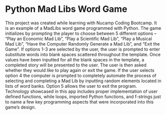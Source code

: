 # Python Mad Libs Word Game

This project was created while learning with Nucamp Coding Bootcamp. It is an example of a MadLibs word game programmed with Python.
The game initializes by prompting the player to choose between 5 different options – “Play an Economic Mad Lib”, “Play a Scientific Mad Lib”, “Play a Musical Mad Lib”, “Have the Computer Randomly Generate a Mad Lib”, and “Exit the Game”. If options 1-3 are selected by the user, the user is prompted to enter substitute words into blank spaces scattered throughout the template. Once values have been inputted for all the blank spaces in the template, a completed story will be presented to the user. The user is then asked whether they would like to play again or exit the game. If the user selects option 4 the computer is prompted to completely automate the process of selecting and completing a Mad Lib by inputting random elements located in lists of word banks. Option 5 allows the user to exit the program. Technology showcased in this app includes proper implementation of user defined functions, while loops, imported Python functions, and f-strings just to name a few key programming aspects that were incorporated into this game’s design.
